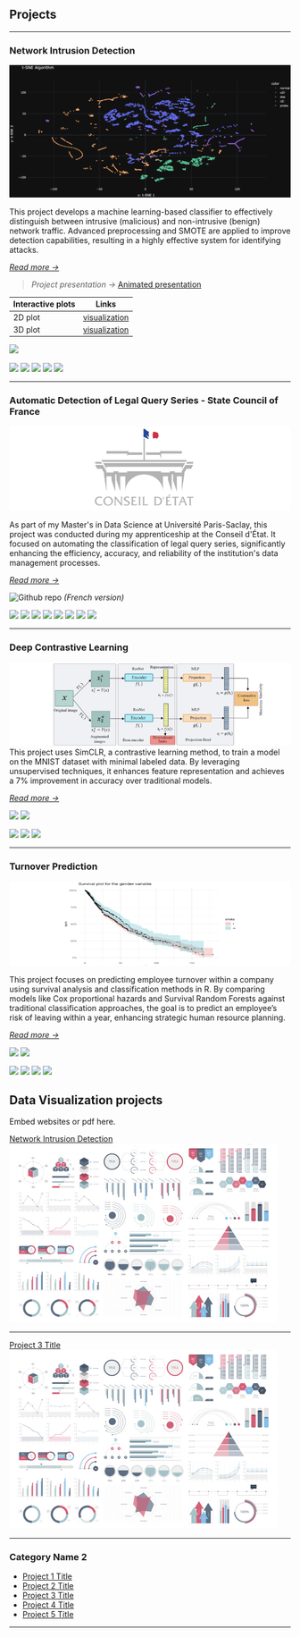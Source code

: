 ## Projects

---

### Network Intrusion Detection

<img src="projects/Network_intrusion/figures/screenshots/tsne_2D_dark_5000.png?raw=true"/>

This project develops a machine learning-based classifier to effectively distinguish between intrusive (malicious) and non-intrusive (benign) network traffic. Advanced preprocessing and SMOTE are applied to improve detection capabilities, resulting in a highly effective system for identifying attacks.

[*Read more →*](./projects/Network_intrusion/network_intrusion.md)

> *Project presentation →* [Animated presentation](https://www.canva.com/design/DAGBT2SaVYM/TflYMLkLgUNVdMI1IJC9Hg/view?utm_content=DAGBT2SaVYM&utm_campaign=designshare&utm_medium=link&utm_source=editor)

| Interactive plots | Links |
|-------------------|-------|
| 2D plot           | [visualization](projects/Network_intrusion/figures/html/tsne_dark_5000.html) |
| 3D plot           | [visualization](projects/Network_intrusion/figures/html/tsne_white3D_5000.html) |

[![](https://img.shields.io/badge/Github_repository-black?logo=Github)](https://github.com/AhmedOsman00py/Network-Intrusion-Detection)

![](https://img.shields.io/badge/Python-white?logo=Python)
![](https://img.shields.io/badge/Scikit_learn-white?logo=Scikit-learn)
![](https://img.shields.io/badge/DVC-white?logo=DVC)
![](https://img.shields.io/badge/Pandas-lightgrey?logo=Pandas)
![](https://img.shields.io/badge/Plotly-lightgrey?logo=Plotly)

---


### Automatic Detection of Legal Query Series - State Council of France

<img src="./projects/Conseil_d_etat/CE_logo.png?raw=true"/>

As part of my Master's in Data Science at Université Paris-Saclay, this project was conducted during my apprenticeship at the Conseil d'État. It focused on automating the classification of legal query series, significantly enhancing the efficiency, accuracy, and reliability of the institution's data management processes.

[*Read more →*](./projects/Conseil_d_etat/CE.md)

![Github repo](https://img.shields.io/badge/Github_repository-black?logo=Github) *(French version)*

![](https://img.shields.io/badge/Python-white?logo=Python)
![](https://img.shields.io/badge/Scikit_learn-white?logo=Scikit-learn)
![](https://img.shields.io/badge/Pandas-lightgrey?logo=Pandas)
![](https://img.shields.io/badge/Plotly-lightgrey?logo=Plotly)
![](https://img.shields.io/badge/Tesseract_OCR-white?logo=Tesseract)
![](https://img.shields.io/badge/Optuna-white?logo=optuna)
![](https://img.shields.io/badge/Streamlit-white?logo=Streamlit)
![](https://img.shields.io/badge/Docker-white?logo=Docker)

---


### Deep Contrastive Learning

<img src="projects/SimCLR/SimCLR.png?raw=true"/>
This project uses SimCLR, a contrastive learning method, to train a model on the MNIST dataset with minimal labeled data. By leveraging unsupervised techniques, it enhances feature representation and achieves a 7% improvement in accuracy over traditional models.

[*Read more →*](/projects/SimCLR/SimCLR.md)

[![](https://img.shields.io/badge/Read_report-grey?logo=PDF)](/projects/SimCLR/SimCLR_Report.pdf)
[![](https://img.shields.io/badge/Github_repository-black?logo=Github)](https://github.com/AhmedOsman00py/deep-contrastive-learning)

![](https://img.shields.io/badge/Python-white?logo=Python)
![](https://img.shields.io/badge/PyTorch-white?logo=PyTorch)
![](https://img.shields.io/badge/Jupyter-white?logo=Jupyter)

---

### Turnover Prediction

<img src="./projects/Turnover/turnover.png?raw=true"/>

This project focuses on predicting employee turnover within a company using survival analysis and classification methods in R. By comparing models like Cox proportional hazards and Survival Random Forests against traditional classification approaches, the goal is to predict an employee’s risk of leaving within a year, enhancing strategic human resource planning.

[*Read more →*](https://ahmedosman00py.github.io/Turnover/)

[![](https://img.shields.io/badge/Read_report-grey?logo=html)](https://ahmedosman00py.github.io/Turnover/)
[![](https://img.shields.io/badge/Github_repository-black?logo=Github)](https://github.com/AhmedOsman00py/Turnover)

![](https://img.shields.io/badge/R-grey?logo=R)
![](https://img.shields.io/badge/tidyverse-grey?logo=tidyverse)
![](https://img.shields.io/badge/Quarto-grey?logo=Quarto)
![](https://img.shields.io/badge/Survival_Analysis-grey?logo=Survival-Analysis)

## Data Visualization projects
Embed websites or pdf here.

[Network Intrusion Detection](/pdf/sample_presentation.pdf)
<img src="images/dummy_thumbnail.jpg?raw=true"/>

---
[Project 3 Title](http://example.com/)
<img src="images/dummy_thumbnail.jpg?raw=true"/>

---

### Category Name 2

- [Project 1 Title](http://example.com/)
- [Project 2 Title](http://example.com/)
- [Project 3 Title](http://example.com/)
- [Project 4 Title](http://example.com/)
- [Project 5 Title](http://example.com/)

---